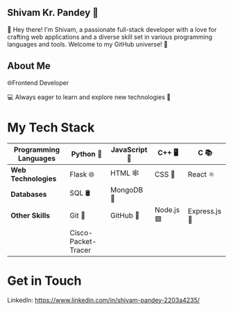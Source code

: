 ## Shivam Kr. Pandey 🚀
👋 Hey there! I'm Shivam, a passionate full-stack developer with a love for crafting web applications and a diverse skill set in various programming languages and tools. Welcome to my GitHub universe! 🌌

## About Me
 🌐Frontend Developer
 
 💻 Always eager to learn and explore new technologies 🧠

# My Tech Stack
|**Programming Languages**	|Python 🐍	|JavaScript 🚀	|C++ 🖥️	|C 📚|
|---------------------------|-----------|---------------|-------|-------|
|**Web Technologies**       |	Flask 🌐	|HTML 🕸️	      |CSS 🎨 |React ⚛️|
|**Databases**              |	SQL 🛢️	  |MongoDB 🍃		|
|**Other Skills**           |	Git 🔄	  |GitHub 🐙	    |Node.js 🟩|  Express.js 🚂|
                            |Cisco-Packet-Tracer


# Get in Touch
LinkedIn: https://www.linkedin.com/in/shivam-pandey-2203a4235/

